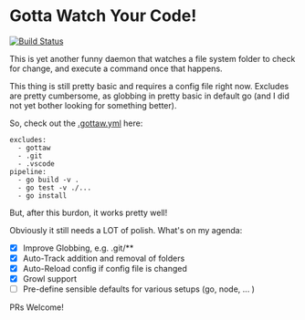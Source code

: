 Gotta Watch Your Code!
======================

[![Build Status](https://travis-ci.org/makii42/gottaw.svg?branch=master)](https://travis-ci.org/makii42/gottaw)

This is yet another funny daemon that watches a file system folder to 
check for change, and execute a command once that happens. 

This thing is still pretty basic and requires a config file right now. Excludes are pretty cumbersome, as globbing in pretty basic in default go (and I did not yet bother looking for something better).

So, check out the [.gottaw.yml](https://github.com/makii42/gottaw/blob/master/.gottaw.yml) here:

    excludes:
      - gottaw
      - .git
      - .vscode
    pipeline: 
      - go build -v .
      - go test -v ./... 
      - go install

But, after this burdon, it works pretty well!

Obviously it still needs a LOT of polish. What's on my agenda:

- [x] Improve Globbing, e.g. .git/**
- [x] Auto-Track addition and removal of folders
- [x] Auto-Reload config if config file is changed
- [x] Growl support
- [ ] Pre-define sensible defaults for various setups (go, node, ... )

PRs Welcome!
